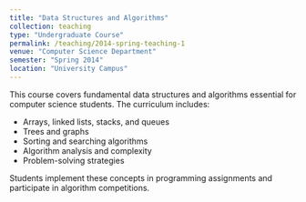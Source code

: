 ```yaml
---
title: "Data Structures and Algorithms"
collection: teaching
type: "Undergraduate Course"
permalink: /teaching/2014-spring-teaching-1
venue: "Computer Science Department"
semester: "Spring 2014"
location: "University Campus"
---
```


This course covers fundamental data structures and algorithms essential for computer science students. The curriculum includes:

- Arrays, linked lists, stacks, and queues
- Trees and graphs
- Sorting and searching algorithms
- Algorithm analysis and complexity
- Problem-solving strategies

Students implement these concepts in programming assignments and participate in algorithm competitions.